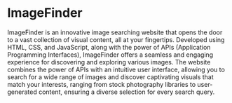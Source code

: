 # ImageFinder
ImageFinder is an innovative image searching website that opens the door to a vast collection of visual content, all at your fingertips. Developed using HTML, CSS, and JavaScript, along with the power of APIs (Application Programming Interfaces), ImageFinder offers a seamless and engaging experience for discovering and exploring various images.
                           The website combines the power of APIs with an intuitive user interface, allowing you to search for a wide range of images and discover captivating visuals that match your interests, ranging from stock photography libraries to user-generated content, ensuring a diverse selection for every search query.
                      

